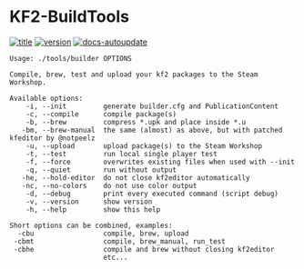 # KF2-BuildTools
[![title](https://img.shields.io/badge/Help-Page-w)](https://github.com/GenZmeY/KF2-BuildTools)
[![version](https://img.shields.io/github/v/tag/genzmey/KF2-BuildTools)](https://github.com/GenZmeY/KF2-BuildTools/tags)
[![docs-autoupdate](https://github.com/GenZmeY/KF2-BuildTools/actions/workflows/docs-autoupdate.yml/badge.svg)](https://github.com/GenZmeY/KF2-BuildTools/actions/workflows/docs-autoupdate.yml)
```
Usage: ./tools/builder OPTIONS

Compile, brew, test and upload your kf2 packages to the Steam Workshop.

Available options:
    -i, --init         generate builder.cfg and PublicationContent
    -c, --compile      compile package(s)
    -b, --brew         compress *.upk and place inside *.u
   -bm, --brew-manual  the same (almost) as above, but with patched kfeditor by @notpeelz
    -u, --upload       upload package(s) to the Steam Workshop
    -t, --test         run local single player test
    -f, --force        overwrites existing files when used with --init
    -q, --quiet        run without output
   -he, --hold-editor  do not close kf2editor automatically
   -nc, --no-colors    do not use color output
    -d, --debug        print every executed command (script debug)
    -v, --version      show version
    -h, --help         show this help

Short options can be combined, examples:
  -cbu                 compile, brew, upload
 -cbmt                 compile, brew_manual, run_test
 -cbhe                 compile and brew without closing kf2editor
                       etc...
```
